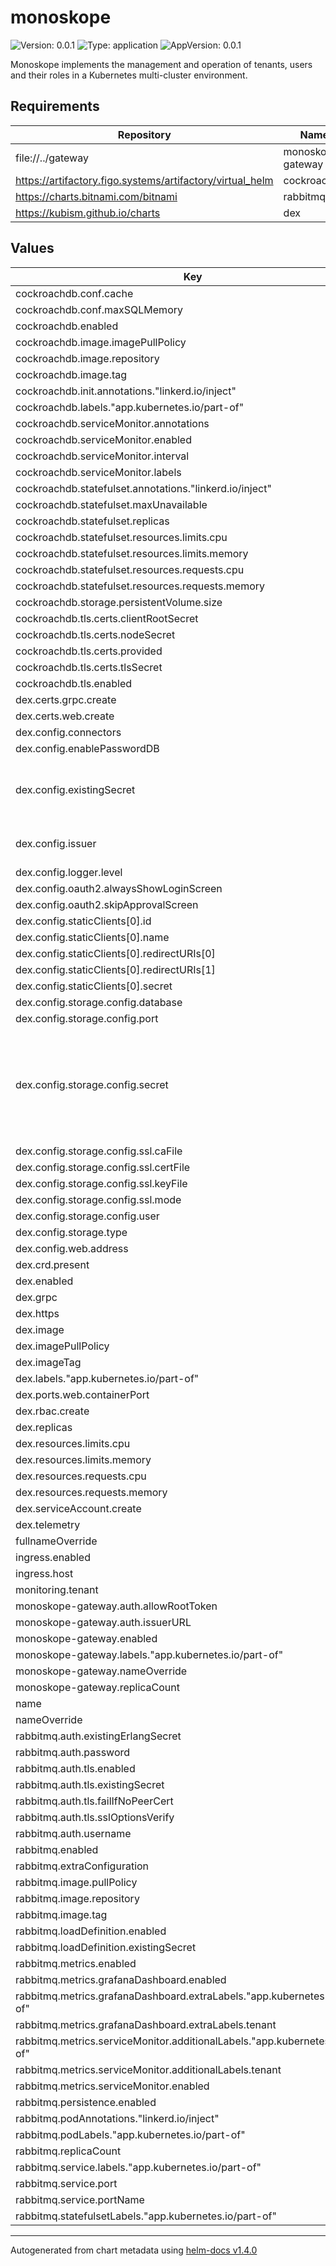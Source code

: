 # monoskope

![Version: 0.0.1](https://img.shields.io/badge/Version-0.0.1-informational?style=flat-square) ![Type: application](https://img.shields.io/badge/Type-application-informational?style=flat-square) ![AppVersion: 0.0.1](https://img.shields.io/badge/AppVersion-0.0.1-informational?style=flat-square)

Monoskope implements the management and operation of tenants, users and their roles in a Kubernetes multi-cluster environment.

## Requirements

| Repository | Name | Version |
|------------|------|---------|
| file://../gateway | monoskope-gateway |  |
| https://artifactory.figo.systems/artifactory/virtual_helm | cockroachdb | 5.0.2 |
| https://charts.bitnami.com/bitnami | rabbitmq | 8.5.2 |
| https://kubism.github.io/charts | dex | 1.0.18 |

## Values

| Key | Type | Default | Description |
|-----|------|---------|-------------|
| cockroachdb.conf.cache | string | `"25%"` |  |
| cockroachdb.conf.maxSQLMemory | string | `"25%"` |  |
| cockroachdb.enabled | bool | `true` |  |
| cockroachdb.image.imagePullPolicy | string | `"Always"` |  |
| cockroachdb.image.repository | string | `"gitlab.figo.systems/platform/dependency_proxy/containers/cockroachdb/cockroach"` |  |
| cockroachdb.image.tag | string | `"v20.2.2"` |  |
| cockroachdb.init.annotations."linkerd.io/inject" | string | `"disabled"` |  |
| cockroachdb.labels."app.kubernetes.io/part-of" | string | `"monoskope"` |  |
| cockroachdb.serviceMonitor.annotations | object | `{}` |  |
| cockroachdb.serviceMonitor.enabled | bool | `true` |  |
| cockroachdb.serviceMonitor.interval | string | `"30s"` |  |
| cockroachdb.serviceMonitor.labels | object | `{}` |  |
| cockroachdb.statefulset.annotations."linkerd.io/inject" | string | `"disabled"` |  |
| cockroachdb.statefulset.maxUnavailable | int | `1` |  |
| cockroachdb.statefulset.replicas | int | `3` |  |
| cockroachdb.statefulset.resources.limits.cpu | int | `1` |  |
| cockroachdb.statefulset.resources.limits.memory | string | `"2Gi"` |  |
| cockroachdb.statefulset.resources.requests.cpu | string | `"500m"` |  |
| cockroachdb.statefulset.resources.requests.memory | string | `"1Gi"` |  |
| cockroachdb.storage.persistentVolume.size | string | `"20Gi"` |  |
| cockroachdb.tls.certs.clientRootSecret | string | `"monoskope-crdb-root"` |  |
| cockroachdb.tls.certs.nodeSecret | string | `"monoskope-crdb-node"` |  |
| cockroachdb.tls.certs.provided | bool | `true` |  |
| cockroachdb.tls.certs.tlsSecret | bool | `true` |  |
| cockroachdb.tls.enabled | bool | `true` |  |
| dex.certs.grpc.create | bool | `false` |  |
| dex.certs.web.create | bool | `false` |  |
| dex.config.connectors | list | `[]` |  |
| dex.config.enablePasswordDB | bool | `false` |  |
| dex.config.existingSecret | string | `"monoskope-dex-config"` | Name of the secret containing the dex config |
| dex.config.issuer | string | `"https://monoskope.io/dex"` | Domain of the issuer (dex) |
| dex.config.logger.level | string | `"debug"` |  |
| dex.config.oauth2.alwaysShowLoginScreen | bool | `false` |  |
| dex.config.oauth2.skipApprovalScreen | bool | `true` |  |
| dex.config.staticClients[0].id | string | `"gateway"` |  |
| dex.config.staticClients[0].name | string | `"Monoskope Gateway"` |  |
| dex.config.staticClients[0].redirectURIs[0] | string | `"http://localhost:8000"` |  |
| dex.config.staticClients[0].redirectURIs[1] | string | `"http://localhost:18000"` |  |
| dex.config.staticClients[0].secret | string | `"{{ .gatewayAppSecret }}"` |  |
| dex.config.storage.config.database | string | `"dex_db"` |  |
| dex.config.storage.config.port | int | `26257` |  |
| dex.config.storage.config.secret | string | `"m8dev-monoskope-crdb-client-dex"` | Secret containing the certificates to communicate with the storage backend |
| dex.config.storage.config.ssl.caFile | string | `"/etc/dex/certs/ca.crt"` |  |
| dex.config.storage.config.ssl.certFile | string | `"/etc/dex/certs/client.crt"` |  |
| dex.config.storage.config.ssl.keyFile | string | `"/etc/dex/certs/client.key"` |  |
| dex.config.storage.config.ssl.mode | string | `"verify-ca"` |  |
| dex.config.storage.config.user | string | `"dex"` |  |
| dex.config.storage.type | string | `"postgres"` |  |
| dex.config.web.address | string | `"0.0.0.0"` |  |
| dex.crd.present | bool | `true` |  |
| dex.enabled | bool | `false` |  |
| dex.grpc | bool | `false` |  |
| dex.https | bool | `false` |  |
| dex.image | string | `"ghcr.io/dexidp/dex"` |  |
| dex.imagePullPolicy | string | `"Always"` |  |
| dex.imageTag | string | `"v2.27.0"` |  |
| dex.labels."app.kubernetes.io/part-of" | string | `"monoskope"` |  |
| dex.ports.web.containerPort | int | `5556` |  |
| dex.rbac.create | bool | `false` |  |
| dex.replicas | int | `3` |  |
| dex.resources.limits.cpu | string | `"500m"` |  |
| dex.resources.limits.memory | string | `"100Mi"` |  |
| dex.resources.requests.cpu | string | `"100m"` |  |
| dex.resources.requests.memory | string | `"50Mi"` |  |
| dex.serviceAccount.create | bool | `false` |  |
| dex.telemetry | bool | `true` |  |
| fullnameOverride | string | `""` |  |
| ingress.enabled | bool | `false` |  |
| ingress.host | string | `"monoskope.io"` |  |
| monitoring.tenant | string | `"finleap-cloud"` |  |
| monoskope-gateway.auth.allowRootToken | bool | `false` |  |
| monoskope-gateway.auth.issuerURL | string | `"https://monoskope.io/dex"` |  |
| monoskope-gateway.enabled | bool | `true` |  |
| monoskope-gateway.labels."app.kubernetes.io/part-of" | string | `"monoskope"` |  |
| monoskope-gateway.nameOverride | string | `"gateway"` |  |
| monoskope-gateway.replicaCount | int | `3` |  |
| name | string | `"monoskope"` |  |
| nameOverride | string | `""` |  |
| rabbitmq.auth.existingErlangSecret | string | `"rabbitmq-erlang-cookie"` |  |
| rabbitmq.auth.password | string | `"foo"` |  |
| rabbitmq.auth.tls.enabled | bool | `true` |  |
| rabbitmq.auth.tls.existingSecret | string | `"rabbitmq-leaf"` |  |
| rabbitmq.auth.tls.failIfNoPeerCert | bool | `true` |  |
| rabbitmq.auth.tls.sslOptionsVerify | string | `"verify_peer"` |  |
| rabbitmq.auth.username | string | `"admin"` |  |
| rabbitmq.enabled | bool | `true` |  |
| rabbitmq.extraConfiguration | string | `"load_definitions = /app/rabbitmq-definitions.json"` |  |
| rabbitmq.image.pullPolicy | string | `"Always"` |  |
| rabbitmq.image.repository | string | `"gitlab.figo.systems/platform/dependency_proxy/containers/bitnami/rabbitmq"` |  |
| rabbitmq.image.tag | string | `"3.8.9"` |  |
| rabbitmq.loadDefinition.enabled | bool | `true` |  |
| rabbitmq.loadDefinition.existingSecret | string | `"rabbitmq-load-definition"` |  |
| rabbitmq.metrics.enabled | bool | `true` |  |
| rabbitmq.metrics.grafanaDashboard.enabled | bool | `true` |  |
| rabbitmq.metrics.grafanaDashboard.extraLabels."app.kubernetes.io/part-of" | string | `"monoskope"` |  |
| rabbitmq.metrics.grafanaDashboard.extraLabels.tenant | string | `"finleap-cloud"` |  |
| rabbitmq.metrics.serviceMonitor.additionalLabels."app.kubernetes.io/part-of" | string | `"monoskope"` |  |
| rabbitmq.metrics.serviceMonitor.additionalLabels.tenant | string | `"finleap-cloud"` |  |
| rabbitmq.metrics.serviceMonitor.enabled | bool | `true` |  |
| rabbitmq.persistence.enabled | bool | `false` |  |
| rabbitmq.podAnnotations."linkerd.io/inject" | string | `"disabled"` |  |
| rabbitmq.podLabels."app.kubernetes.io/part-of" | string | `"monoskope"` |  |
| rabbitmq.replicaCount | int | `3` |  |
| rabbitmq.service.labels."app.kubernetes.io/part-of" | string | `"monoskope"` |  |
| rabbitmq.service.port | int | `5672` |  |
| rabbitmq.service.portName | string | `"amqp"` |  |
| rabbitmq.statefulsetLabels."app.kubernetes.io/part-of" | string | `"monoskope"` |  |

----------------------------------------------
Autogenerated from chart metadata using [helm-docs v1.4.0](https://github.com/norwoodj/helm-docs/releases/v1.4.0)
